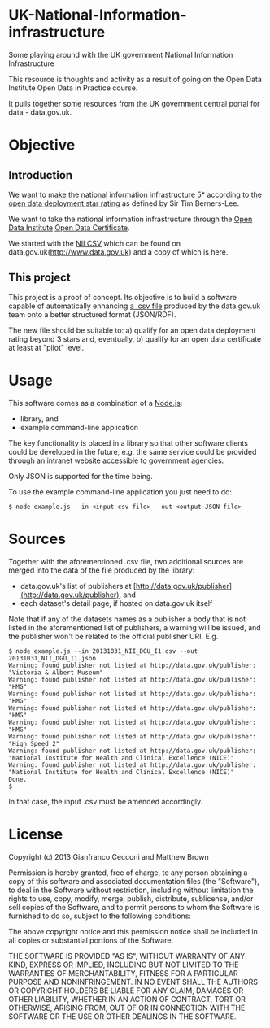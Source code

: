 UK-National-Information-infrastructure
======================================

Some playing around with the UK government National Information Infrastructure

This resource is thoughts and activity as a result of going on the Open Data Institute Open Data in Practice course. 

It pulls together some resources from the UK government central portal for data - data.gov.uk.

# Objective

## Introduction
We want to make the national information infrastructure 5* according to the [open data deployment star rating](http://5stardata.info/) as defined by Sir Tim Berners-Lee.

We want to take the national information infrastructure through the [Open Data Institute](http://www.theodi.org) [Open Data Certificate](https://certificates.theodi.org/).

We started with the [NII CSV](http://data.gov.uk/dataset/national-information-infrastructure) which can be found on data.gov.uk(http://www.data.gov.uk) and a copy of which is here.

## This project
This project is a proof of concept. Its objective is to build a software capable of automatically enhancing [a .csv file](https://github.com/matti-brown/UK-National-Information-infrastructure/blob/master/20131031_NII_DGU_I1.csv) produced by the data.gov.uk team onto a better structured format (JSON/RDF). 

The new file should be suitable to: a) qualify for an open data deployment rating beyond 3 stars and, eventually, b) qualify for an open data certificate at least at "pilot" level.

# Usage
This software comes as a combination of a [Node.js](http://nodejs.org/):
- library, and
- example command-line application

The key functionality is placed in a library so that other software clients could be developed in the future, e.g. the same service could be provided through an intranet website accessible to government agencies. 

Only JSON is supported for the time being.

To use the example command-line application you just need to do:

    $ node example.js --in <input csv file> --out <output JSON file>

# Sources
Together with the aforementioned .csv file, two additional sources are merged into the data of the file produced by the library:

- data.gov.uk's list of publishers at [http://data.gov.uk/publisher](http://data.gov.uk/publisher), and
- each dataset's detail page, if hosted on data.gov.uk itself

Note that if any of the datasets names as a publisher a body that is not listed in the aforementioned list of publishers, a warning will be issued, and the publisher won't be related to the official publisher URI. E.g.

	$ node example.js --in 20131031_NII_DGU_I1.csv --out 20131031_NII_DGU_I1.json
	Warning: found publisher not listed at http://data.gov.uk/publisher: "Victoria & Albert Museum"
	Warning: found publisher not listed at http://data.gov.uk/publisher: "HMG"
	Warning: found publisher not listed at http://data.gov.uk/publisher: "HMG"
	Warning: found publisher not listed at http://data.gov.uk/publisher: "HMG"
	Warning: found publisher not listed at http://data.gov.uk/publisher: "HMG"
	Warning: found publisher not listed at http://data.gov.uk/publisher: "High Speed 2"
	Warning: found publisher not listed at http://data.gov.uk/publisher: "National Institute for Health and Clinical Excellence (NICE)"
	Warning: found publisher not listed at http://data.gov.uk/publisher: "National Institute for Health and Clinical Excellence (NICE)"
	Done.
	$ 

In that case, the input .csv must be amended accordingly.

# License
Copyright (c) 2013 Gianfranco Cecconi and Matthew Brown

Permission is hereby granted, free of charge, to any person obtaining a copy of this software and associated documentation files (the "Software"), to deal in the Software without restriction, including without limitation the rights to use, copy, modify, merge, publish, distribute, sublicense, and/or sell copies of the Software, and to permit persons to whom the Software is furnished to do so, subject to the following conditions:

The above copyright notice and this permission notice shall be included in all copies or substantial portions of the Software.

THE SOFTWARE IS PROVIDED "AS IS", WITHOUT WARRANTY OF ANY KIND, EXPRESS OR IMPLIED, INCLUDING BUT NOT LIMITED TO THE WARRANTIES OF MERCHANTABILITY, FITNESS FOR A PARTICULAR PURPOSE AND NONINFRINGEMENT. IN NO EVENT SHALL THE AUTHORS OR COPYRIGHT HOLDERS BE LIABLE FOR ANY CLAIM, DAMAGES OR OTHER LIABILITY, WHETHER IN AN ACTION OF CONTRACT, TORT OR OTHERWISE, ARISING FROM, OUT OF OR IN CONNECTION WITH THE SOFTWARE OR THE USE OR OTHER DEALINGS IN THE SOFTWARE.